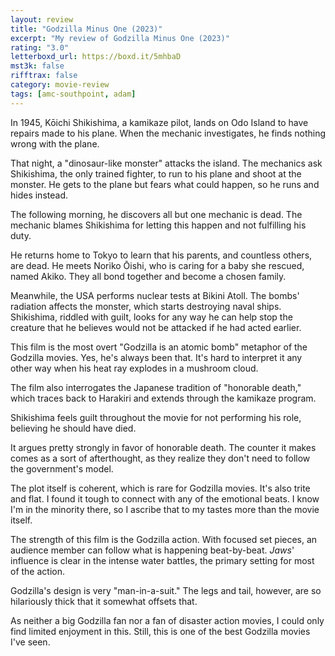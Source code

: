 ```yaml
---
layout: review
title: "Godzilla Minus One (2023)"
excerpt: "My review of Godzilla Minus One (2023)"
rating: "3.0"
letterboxd_url: https://boxd.it/5mhbaD
mst3k: false
rifftrax: false
category: movie-review
tags: [amc-southpoint, adam]
---
```


In 1945, Kōichi Shikishima, a kamikaze pilot, lands on Odo Island to have repairs made to his plane. When the mechanic investigates, he finds nothing wrong with the plane.

That night, a "dinosaur-like monster" attacks the island. The mechanics ask Shikishima, the only trained fighter, to run to his plane and shoot at the monster. He gets to the plane but fears what could happen, so he runs and hides instead.

The following morning, he discovers all but one mechanic is dead. The mechanic blames Shikishima for letting this happen and not fulfilling his duty.

He returns home to Tokyo to learn that his parents, and countless others, are dead. He meets Noriko Ōishi, who is caring for a baby she rescued, named Akiko. They all bond together and become a chosen family.

Meanwhile, the USA performs nuclear tests at Bikini Atoll. The bombs' radiation affects the monster, which starts destroying naval ships. Shikishima, riddled with guilt, looks for any way he can help stop the creature that he believes would not be attacked if he had acted earlier.

This film is the most overt "Godzilla is an atomic bomb" metaphor of the Godzilla movies. Yes, he's always been that. It's hard to interpret it any other way when his heat ray explodes in a mushroom cloud.

The film also interrogates the Japanese tradition of "honorable death," which traces back to Harakiri and extends through the kamikaze program.

Shikishima feels guilt throughout the movie for not performing his role, believing he should have died.

It argues pretty strongly in favor of honorable death. The counter it makes comes as a sort of afterthought, as they realize they don't need to follow the government's model.

The plot itself is coherent, which is rare for Godzilla movies. It's also trite and flat. I found it tough to connect with any of the emotional beats. I know I'm in the minority there, so I ascribe that to my tastes more than the movie itself.

The strength of this film is the Godzilla action. With focused set pieces, an audience member can follow what is happening beat-by-beat. <i>Jaws</i>' influence is clear in the intense water battles, the primary setting for most of the action.

Godzilla's design is very "man-in-a-suit." The legs and tail, however, are so hilariously thick that it somewhat offsets that.

As neither a big Godzilla fan nor a fan of disaster action movies, I could only find limited enjoyment in this. Still, this is one of the best Godzilla movies I've seen.
